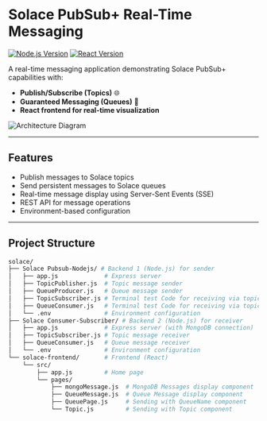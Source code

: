 # Solace PubSub+ Real-Time Messaging

[![Node.js Version](https://img.shields.io/badge/Node.js-16%2B-green)](https://nodejs.org/)
[![React Version](https://img.shields.io/badge/React-18%2B-blue)](https://reactjs.org/)

A real-time messaging application demonstrating Solace PubSub+ capabilities with:
- **Publish/Subscribe (Topics)** 🌐  
- **Guaranteed Messaging (Queues)** 🚀  
- **React frontend for real-time visualization**

![Architecture Diagram](https://i.imgur.com/5XZJQ9E.png)

---

## Features
- Publish messages to Solace topics
- Send persistent messages to Solace queues
- Real-time message display using Server-Sent Events (SSE)
- REST API for message operations
- Environment-based configuration

---

## Project Structure
```bash
solace/
├── Solace Pubsub-Nodejs/ # Backend 1 (Node.js) for sender
│   ├── app.js             # Express server
│   ├── TopicPublisher.js  # Topic message sender
│   ├── QueueProducer.js   # Queue message sender
│   ├── TopicSubscriber.js # Terminal test Code for receiving via topic
│   ├── QueueConsumer.js   # Terminal test Code for receiving via topic
│   └── .env               # Environment configuration
├── Solace Consumer-Subscriber/ # Backend 2 (Node.js) for receiver
│   ├── app.js             # Express server (with MongoDB connection)
│   ├── TopicSubscriber.js # Topic message receiver
│   ├── QueueConsumer.js   # Queue message receiver
│   └── .env               # Environment configuration
└── solace-frontend/       # Frontend (React)
    └── src/
        ├── app.js         # Home page
        └── pages/
            ├── mongoMessage.js  # MongoDB Messages display component
            ├── QueueMessage.js  # Queue Message display component
            ├── QueuePage.js     # Sending with QueueName component
            └── Topic.js         # Sending with Topic component
